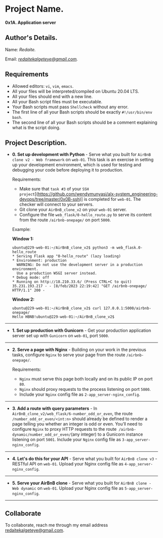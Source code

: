 # Project Name.
**0x1A. Application server**

## Author's Details.
Name: *Redaite.*

Email: *redaitekalgeteye@gmail.com.*


##  Requirements

*   Allowed editors: `vi`, `vim`, `emacs`.
*   All your files will be interpreted/compiled on Ubuntu 20.04 LTS.
*   All your files should end with a new line.
*   All your Bash script files must be executable.
*   Your Bash scripts must pass `Shellcheck` without any error.
*   The first line of all your Bash scripts should be exactly `#!/usr/bin/env bash`.
*   The second line of all your Bash scripts should be a comment explaining what is the script doing.


## Project Description.

* **0. Set up development with Python** - Serve what you built for `AirBnB clone v2 - Web framework` on `web-01`. This task is an exercise in setting up your development environment, which is used for testing and debugging your code before deploying it to production.

	Requirements:

	*	Make sure that `task #3` of your `SSH project`[(https://github.com/wendymunyasi/alx-system_engineering-devops/tree/master/0x0B-ssh)] is completed for `web-01`. The checker will connect to your servers.
	*	Git clone your `AirBnB_clone_v2` on your `web-01` server.
	*	Configure the file `web_flask/0-hello_route.py` to serve its content from the route `/airbnb-onepage/` on port `5000`.

	Example:

  **Window 1:**
  ```
  ubuntu@229-web-01:~/AirBnB_clone_v2$ python3 -m web_flask.0-hello_route
  * Serving Flask app "0-hello_route" (lazy loading)
  * Environment: production
    WARNING: Do not use the development server in a production environment.
    Use a production WSGI server instead.
  * Debug mode: off
  * Running on http://18.210.33.6/ (Press CTRL+C to quit)
  35.231.193.217 - - [8/feb/2023 22:19:42] "GET /airbnb-onepage/ HTTP/1.1" 200 -
  ```

  **Window 2:**
  ```
  ubuntu@229-web-01:~/AirBnB_clone_v2$ curl 127.0.0.1:5000/airbnb-onepage/
  Hello HBNB!ubuntu@229-web-01:~/AirBnB_clone_v2$
  ```
---

* **1. Set up production with Gunicorn** - Get your production application server set up with `Gunicorn` on `web-01`, port `5000`.

---

* **2. Serve a page with Nginx** - Building on your work in the previous tasks, configure `Nginx` to serve your page from the route `/airbnb-onepage/`.

	Requirements:

	*	`Nginx` must serve this page both locally and on its public IP on port `80`.
	*	`Nginx` should proxy requests to the process listening on port `5000`.
	*	Include your `Nginx` config file as `2-app_server-nginx_config`.

---

* **3. Add a route with query parameters** - In `AirBnB_clone_v2/web_flask/6-number_odd_or_even`, the route `/number_odd_or_even/<int:n>` should already be defined to render a page telling you whether an integer is odd or even. You’ll need to configure `Nginx` to proxy HTTP requests to the route` /airbnb-dynamic/number_odd_or_even/`(any integer) to a Gunicorn instance listening on port `5001`. Include your `Nginx` config file as `3-app_server-nginx_config`.

---

* **4. Let's do this for your API** - Serve what you built for `AirBnB clone v3` - RESTful API on `web-01`. Upload your Nginx config file as `4-app_server-nginx_config`.

---

* **5. Serve your AirBnB clone** - Serve what you built for `AirBnB clone - Web dynamic` on `web-01`. Upload your Nginx config file as `5-app_server-nginx_config`.

---


## Collaborate

To collaborate, reach me through my email address redaitekalgeteye@gmail.com.
